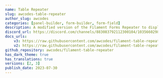 ```yaml
---
name: Table Repeater
slug: awcodes-table-repeater
author_slug: awcodes
categories: [panel-builder, form-builder, form-field]
description: A modified version of the Filament Forms Repeater to display it as a table.
discord_url: https://discord.com/channels/883083792112300104/1035660298369126490
docs_urls: 
    v3: https://raw.githubusercontent.com/awcodes/filament-table-repeater/3.x/README.md
    v2: https://raw.githubusercontent.com/awcodes/filament-table-repeater/2.x/README.md
github_repository: awcodes/filament-table-repeater
has_dark_theme: true
has_translations: true
versions: [2, 3]
publish_date: 2023-07-30
---
```

